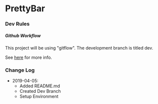 # PrettyBar

### Dev Rules

##### Github Workflow

This project will be using "gitflow". The development branch is titled dev. 

See [here](https://www.atlassian.com/git/tutorials/comparing-workflows/gitflow-workflow) for more info.

### Change Log

- 2019-04-05:
    - Added README.md
    - Created Dev Branch
    - Setup Environment
